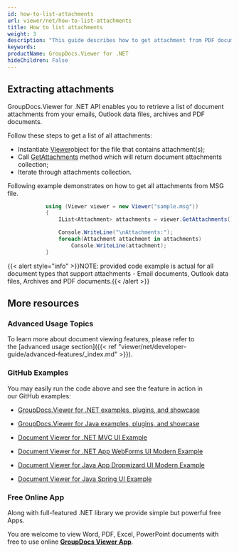 ```yaml
---
id: how-to-list-attachments
url: viewer/net/how-to-list-attachments
title: How to list attachments
weight: 3
description: "This guide describes how to get attachment from PDF document, Outlook data file or email and view it with file viewer by GroupDocs."
keywords: 
productName: GroupDocs.Viewer for .NET
hideChildren: False
---
```

## Extracting attachments

GroupDocs.Viewer for .NET API enables you to retrieve a list of document attachments from your emails, Outlook data files, archives and PDF documents.

Follow these steps to get a list of all attachments:

*   Instantiate [Viewer](https://apireference.groupdocs.com/net/viewer/groupdocs.viewer/viewer)object for the file that contains attachment(s);
*   Call [GetAttachments](https://apireference.groupdocs.com/net/viewer/groupdocs.viewer/viewer/methods/getattachments) method which will return document attachments collection;
*   Iterate through attachments collection.

Following example demonstrates on how to get all attachments from MSG file.

```csharp
			using (Viewer viewer = new Viewer("sample.msg"))
            {
                IList<Attachment> attachments = viewer.GetAttachments();

                Console.WriteLine("\nAttachments:");
                foreach(Attachment attachment in attachments)
                    Console.WriteLine(attachment);
            }
```

{{< alert style="info" >}}NOTE: provided code example is actual for all document types that support attachments - Email documents, Outlook data files, Archives and PDF documents.{{< /alert >}}

## More resources

### Advanced Usage Topics

To learn more about document viewing features, please refer to the [advanced usage section]({{< ref "viewer/net/developer-guide/advanced-features/_index.md" >}}).

### GitHub Examples

You may easily run the code above and see the feature in action in our GitHub examples:

*   [GroupDocs.Viewer for .NET examples, plugins, and showcase](https://github.com/groupdocs-viewer/GroupDocs.Viewer-for-.NET)
    
*   [GroupDocs.Viewer for Java examples, plugins, and showcase](https://github.com/groupdocs-viewer/GroupDocs.Viewer-for-Java)
    
*   [Document Viewer for .NET MVC UI Example](https://github.com/groupdocs-viewer/GroupDocs.Viewer-for-.NET-MVC) 
    
*   [Document Viewer for .NET App WebForms UI Modern Example](https://github.com/groupdocs-viewer/GroupDocs.Viewer-for-.NET-WebForms)
    
*   [Document Viewer for Java App Dropwizard UI Modern Example](https://github.com/groupdocs-viewer/GroupDocs.Viewer-for-Java-Dropwizard)
    
*   [Document Viewer for Java Spring UI Example](https://github.com/groupdocs-viewer/GroupDocs.Viewer-for-Java-Spring)
    

### Free Online App

Along with full-featured .NET library we provide simple but powerful free Apps.

You are welcome to view Word, PDF, Excel, PowerPoint documents with free to use online **[GroupDocs Viewer App](https://products.groupdocs.app/viewer)**.
